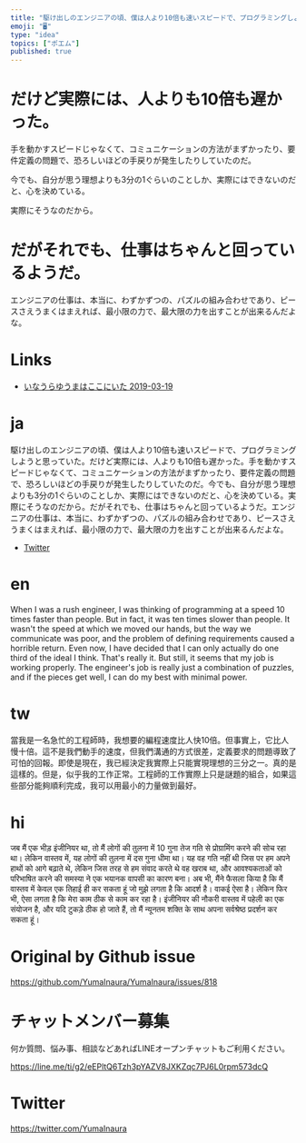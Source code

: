 ```yaml
---
title: "駆け出しのエンジニアの頃、僕は人より10倍も速いスピードで、プログラミングしようと思っていた"
emoji: "🖥"
type: "idea"
topics: ["ポエム"]
published: true
---
```


# だけど実際には、人よりも10倍も遅かった。

手を動かすスピードじゃなくて、コミュニケーションの方法がまずかったり、要件定義の問題で、恐ろしいほどの手戻りが発生したりしていたのだ。

今でも、自分が思う理想よりも3分の1ぐらいのことしか、実際にはできないのだと、心を決めている。

実際にそうなのだから。

# だがそれでも、仕事はちゃんと回っているようだ。

エンジニアの仕事は、本当に、わずかずつの、パズルの組み合わせであり、ピースさえうまくはまえれば、最小限の力で、最大限の力を出すことが出来るんだよな。

# Links

- [いなうらゆうまはここにいた 2019-03-19](https://github.com/YumaInaura/YumaInaura/issues/817#s1552993205)

# ja

駆け出しのエンジニアの頃、僕は人より10倍も速いスピードで、プログラミングしようと思っていた。だけど実際には、人よりも10倍も遅かった。手を動かすスピードじゃなくて、コミュニケーションの方法がまずかったり、要件定義の問題で、恐ろしいほどの手戻りが発生したりしていたのだ。今でも、自分が思う理想よりも3分の1ぐらいのことしか、実際にはできないのだと、心を決めている。実際にそうなのだから。だがそれでも、仕事はちゃんと回っているようだ。エンジニアの仕事は、本当に、わずかずつの、パズルの組み合わせであり、ピースさえうまくはまえれば、最小限の力で、最大限の力を出すことが出来るんだよな。

- [Twitter](https://twitter.com/YumaInaura/status/1107959945536913410)

# en

When I was a rush engineer, I was thinking of programming at a speed 10 times faster than people. But in fact, it was ten times slower than people. It wasn't the speed at which we moved our hands, but the way we communicate was poor, and the problem of defining requirements caused a horrible return. Even now, I have decided that I can only actually do one third of the ideal I think. That's really it. But still, it seems that my job is working properly. The engineer's job is really just a combination of puzzles, and if the pieces get well, I can do my best with minimal power.

# tw

當我是一名急忙的工程師時，我想要的編程速度比人快10倍。但事實上，它比人慢十倍。這不是我們動手的速度，但我們溝通的方式很差，定義要求的問題導致了可怕的回報。即使是現在，我已經決定我實際上只能實現理想的三分之一。真的是這樣的。但是，似乎我的工作正常。工程師的工作實際上只是謎題的組合，如果這些部分能夠順利完成，我可以用最小的力量做到最好。

# hi

जब मैं एक भीड़ इंजीनियर था, तो मैं लोगों की तुलना में 10 गुना तेज गति से प्रोग्रामिंग करने की सोच रहा था। लेकिन वास्तव में, यह लोगों की तुलना में दस गुना धीमा था। यह वह गति नहीं थी जिस पर हम अपने हाथों को आगे बढ़ाते थे, लेकिन जिस तरह से हम संवाद करते थे वह खराब था, और आवश्यकताओं को परिभाषित करने की समस्या ने एक भयानक वापसी का कारण बना। अब भी, मैंने फैसला किया है कि मैं वास्तव में केवल एक तिहाई ही कर सकता हूं जो मुझे लगता है कि आदर्श है। वाकई ऐसा है। लेकिन फिर भी, ऐसा लगता है कि मेरा काम ठीक से काम कर रहा है। इंजीनियर की नौकरी वास्तव में पहेली का एक संयोजन है, और यदि टुकड़े ठीक हो जाते हैं, तो मैं न्यूनतम शक्ति के साथ अपना सर्वश्रेष्ठ प्रदर्शन कर सकता हूं।

# Original by Github issue

https://github.com/YumaInaura/YumaInaura/issues/818








<!-- Update From Qiita API -->

# チャットメンバー募集


何か質問、悩み事、相談などあればLINEオープンチャットもご利用ください。

https://line.me/ti/g2/eEPltQ6Tzh3pYAZV8JXKZqc7PJ6L0rpm573dcQ





# Twitter


https://twitter.com/YumaInaura


<!-- Update From Qiita API -->



